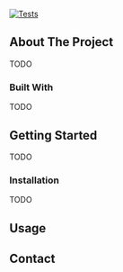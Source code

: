 [![Tests](https://github.com/xiangguand/c_cxx_template/actions/workflows/test.yaml/badge.svg)](https://github.com/xiangguand/c_cxx_template/actions/workflows/test.yaml)

<!-- ABOUT THE PROJECT -->
## About The Project
TODO


### Built With
TODO

<!-- GETTING STARTED -->
## Getting Started
TODO


### Installation
TODO


<!-- USAGE EXAMPLES -->
## Usage


<!-- CONTACT -->
## Contact




